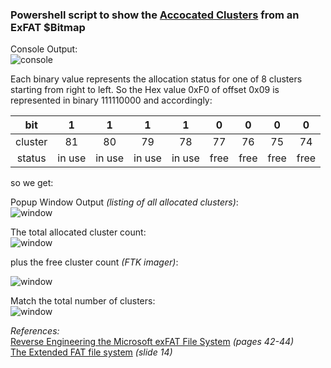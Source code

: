 ### Powershell script to show the [Accocated Clusters](https://github.com/kacos2000/Other/blob/master/ExFat/ExF_Bitmap.ps1) from an ExFAT $Bitmap 


Console Output:<br>
![console](https://raw.githubusercontent.com/kacos2000/Other/master/ExFat/bit0.JPG)

Each binary value represents the allocation status for one of 8 clusters starting from right to left. So the Hex value 0xF0 of offset 0x09 is represented in binary 111110000 and accordingly: 


bit |	1 |	1 |	1 |	1 |	0 |	0 |	0 |	0
:----: | :----: | :----: | :----: | :----: | :----: | :----: | :----: | :----: 
cluster |	81 |	80 |	79 |	78 |	77 |	76 |	75 |	74
status | in use |	in use |	in use |	in use |	free |	free |	free |	free

so we get:<br>

Popup Window Output *(listing of all allocated clusters)*:<br>
![window](https://raw.githubusercontent.com/kacos2000/Other/master/ExFat/bit1.JPG)




The total allocated cluster count:<br>
![window](https://raw.githubusercontent.com/kacos2000/Other/master/ExFat/bit2.JPG) 

plus the free cluster count *(FTK imager)*:<br>

![window](https://raw.githubusercontent.com/kacos2000/Other/master/ExFat/bit3.JPG)

Match the total number of clusters:<br>
![window](https://raw.githubusercontent.com/kacos2000/Other/master/ExFat/bit4.JPG) 




*References:*<br>
[Reverse Engineering the Microsoft exFAT File System](https://www.sans.org/reading-room/whitepapers/forensics/reverse-engineering-microsoft-exfat-file-system-33274) *(pages 42-44)*<br>
[The Extended FAT file system](https://events.static.linuxfound.org/images/stories/pdf/lceu11_munegowda_s.pdf) *(slide 14)*<br>
[]()
